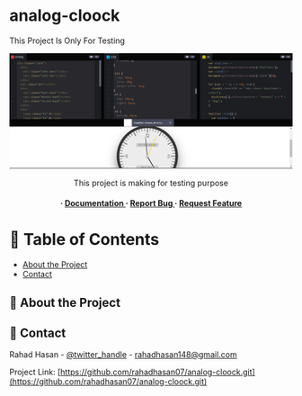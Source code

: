 # analog-cloock
This Project Is Only For Testing

<div align='center'>

<img src=https://github.com/rahadhasan07/analog-cloock/blob/main/Screenshot%202023-10-12%20165917.png alt="logo" width=-1 height= />

<p>This project is making for testing purpose</p>

<h4> <span> · </span> <a href="https://github.com/rahadhasan07/analog-clock/blob/master/README.md"> Documentation </a> <span> · </span> <a href="https://github.com/rahadhasan07/analog-clock/issues"> Report Bug </a> <span> · </span> <a href="https://github.com/rahadhasan07/analog-clock/issues"> Request Feature </a> </h4>


</div>

# :notebook_with_decorative_cover: Table of Contents

- [About the Project](#star2-about-the-project)
- [Contact](#handshake-contact)


## :star2: About the Project

## :handshake: Contact

Rahad Hasan - [@twitter_handle](RJRafsan13) - rahadhasan148@gmail.com

Project Link: [https://github.com/rahadhasan07/analog-cloock.git](https://github.com/rahadhasan07/analog-cloock.git)
